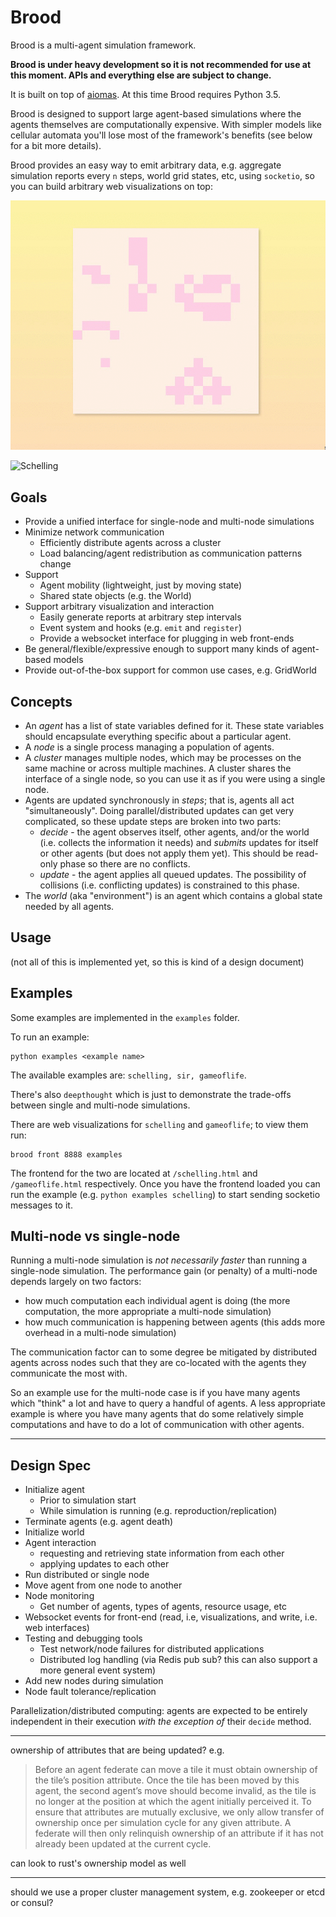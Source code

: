# Brood

Brood is a multi-agent simulation framework.

**Brood is under heavy development so it is not recommended for use at this moment. APIs and everything else are subject to change.**

It is built on top of [aiomas](https://aiomas.readthedocs.io/en/latest/). At this time Brood requires Python 3.5.

Brood is designed to support large agent-based simulations where the agents themselves are computationally expensive. With simpler models like cellular automata you'll lose most of the framework's benefits (see below for a bit more details).

Brood provides an easy way to emit arbitrary data, e.g. aggregate simulation reports every `n` steps, world grid states, etc, using `socketio`, so you can build arbitrary web visualizations on top:

![Game of Life](assets/gameoflife.gif)

![Schelling](assets/schelling.gif)

## Goals

- Provide a unified interface for single-node and multi-node simulations
- Minimize network communication
    - Efficiently distribute agents across a cluster
    - Load balancing/agent redistribution as communication patterns change
- Support
    - Agent mobility (lightweight, just by moving state)
    - Shared state objects (e.g. the World)
- Support arbitrary visualization and interaction
    - Easily generate reports at arbitrary step intervals
    - Event system and hooks (e.g. `emit` and `register`)
    - Provide a websocket interface for plugging in web front-ends
- Be general/flexible/expressive enough to support many kinds of agent-based models
- Provide out-of-the-box support for common use cases, e.g. GridWorld

## Concepts

- An _agent_ has a list of state variables defined for it. These state variables should encapsulate everything specific about a particular agent.
- A _node_ is a single process managing a population of agents.
- A _cluster_ manages multiple nodes, which may be processes on the same machine or across multiple machines. A cluster shares the interface of a single node, so you can use it as if you were using a single node.
- Agents are updated synchronously in _steps_; that is, agents all act "simultaneously". Doing parallel/distributed updates can get very complicated, so these update steps are broken into two parts:
    - _decide_ - the agent observes itself, other agents, and/or the world (i.e. collects the information it needs) and _submits_ updates for itself or other agents (but does not apply them yet). This should be read-only phase so there are no conflicts.
    - _update_ - the agent applies all queued updates. The possibility of collisions (i.e. conflicting updates) is constrained to this phase.
- The _world_ (aka "environment") is an agent which contains a global state needed by all agents.

## Usage

(not all of this is implemented yet, so this is kind of a design document)

## Examples

Some examples are implemented in the `examples` folder.

To run an example:

    python examples <example name>

The available examples are: `schelling, sir, gameoflife`.

There's also `deepthought` which is just to demonstrate the trade-offs between single and multi-node simulations.

There are web visualizations for `schelling` and `gameoflife`; to view them run:

    brood front 8888 examples

The frontend for the two are located at `/schelling.html` and `/gameoflife.html` respectively. Once you have the frontend loaded you can run the example (e.g. `python examples schelling`) to start sending socketio messages to it.

## Multi-node vs single-node

Running a multi-node simulation is _not necessarily faster_ than running a single-node simulation. The performance gain (or penalty) of a multi-node depends largely on two factors:

- how much computation each individual agent is doing (the more computation, the more appropriate a multi-node simulation)
- how much communication is happening between agents (this adds more overhead in a multi-node simulation)

The communication factor can to some degree be mitigated by distributed agents across nodes such that they are co-located with the agents they communicate the most with.

So an example use for the multi-node case is if you have many agents which "think" a lot and have to query a handful of agents. A less appropriate example is where you have many agents that do some relatively simple computations and have to do a lot of communication with other agents.

---

## Design Spec

- Initialize agent
    - Prior to simulation start
    - While simulation is running (e.g. reproduction/replication)
- Terminate agents (e.g. agent death)
- Initialize world
- Agent interaction
    - requesting and retrieving state information from each other
    - applying updates to each other
- Run distributed or single node
- Move agent from one node to another
- Node monitoring
    - Get number of agents, types of agents, resource usage, etc
- Websocket events for front-end (read, i.e, visualizations, and write, i.e. web interfaces)
- Testing and debugging tools
    - Test network/node failures for distributed applications
    - Distributed log handling (via Redis pub sub? this can also support a more general event system)
- Add new nodes during simulation
- Node fault tolerance/replication

Parallelization/distributed computing: agents are expected to be entirely independent in their execution _with the exception of_ their `decide` method.

---

ownership of attributes that are being updated? e.g.

> Before  an  agent federate can move a tile it must obtain ownership of the tile’s position attribute.  Once the tile has been moved by this agent, the second agent’s move should become invalid, as the tile is no longer at the position at which the agent initially perceived it.  To ensure that attributes are mutually exclusive, we only allow transfer of ownership once per simulation cycle for any given attribute.  A federate will then only relinquish ownership of an attribute if it has not already been updated at the current cycle.

can look to rust's ownership model as well

---

should we use a proper cluster management system, e.g. zookeeper or etcd or consul?

